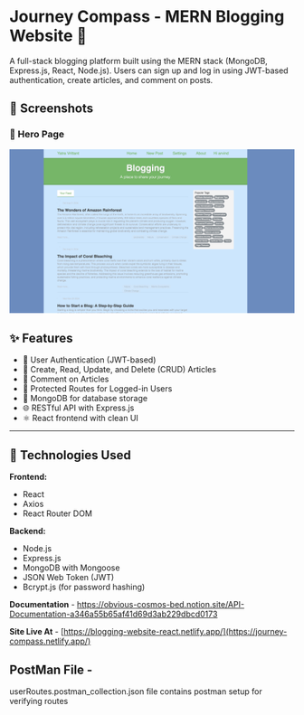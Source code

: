 # Journey Compass - MERN Blogging Website 📝

A full-stack blogging platform built using the MERN stack (MongoDB, Express.js, React, Node.js). Users can sign up and log in using JWT-based authentication, create articles, and comment on posts.

## 📸 Screenshots

### 🔐 Hero Page
![Hero Page](./website-demo/Hero-Page.jpeg)

## ✨ Features

- 🔐 User Authentication (JWT-based)
- 📝 Create, Read, Update, and Delete (CRUD) Articles
- 💬 Comment on Articles
- 👤 Protected Routes for Logged-in Users
- 🧾 MongoDB for database storage
- 🌐 RESTful API with Express.js
- ⚛️ React frontend with clean UI

---

## 🚀 Technologies Used

**Frontend:**
- React
- Axios
- React Router DOM

**Backend:**
- Node.js
- Express.js
- MongoDB with Mongoose
- JSON Web Token (JWT)
- Bcrypt.js (for password hashing)

**Documentation** - https://obvious-cosmos-bed.notion.site/API-Documentation-a346a55b65af41d69d3ab229dbcd0173

**Site Live At** - [https://blogging-website-react.netlify.app/](https://journey-compass.netlify.app/)

## PostMan File - 
userRoutes.postman_collection.json file contains postman setup for verifying routes

